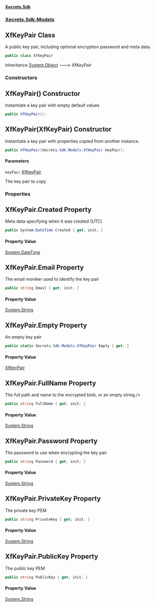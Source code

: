 #### [Xecrets.Sdk](index.md 'index')
### [Xecrets.Sdk.Models](Xecrets.Sdk.Models.md 'Xecrets.Sdk.Models')

## XfKeyPair Class

A public key pair, including optional encryption password and meta data.

```csharp
public class XfKeyPair
```

Inheritance [System.Object](https://learn.microsoft.com/en-us/dotnet/api/system.object 'System.Object') &#129106; XfKeyPair
### Constructors

<a name='Xecrets.Sdk.Models.XfKeyPair.XfKeyPair()'></a>

## XfKeyPair() Constructor

Instantiate a key pair with empty default values

```csharp
public XfKeyPair();
```

<a name='Xecrets.Sdk.Models.XfKeyPair.XfKeyPair(Xecrets.Sdk.Models.XfKeyPair)'></a>

## XfKeyPair(XfKeyPair) Constructor

Instantiate a key pair with properties copied from another instance.

```csharp
public XfKeyPair(Xecrets.Sdk.Models.XfKeyPair keyPair);
```
#### Parameters

<a name='Xecrets.Sdk.Models.XfKeyPair.XfKeyPair(Xecrets.Sdk.Models.XfKeyPair).keyPair'></a>

`keyPair` [XfKeyPair](Xecrets.Sdk.Models.XfKeyPair.md 'Xecrets.Sdk.Models.XfKeyPair')

The key pair to copy
### Properties

<a name='Xecrets.Sdk.Models.XfKeyPair.Created'></a>

## XfKeyPair.Created Property

Meta data specifying when it was created (UTC)

```csharp
public System.DateTime Created { get; init; }
```

#### Property Value
[System.DateTime](https://learn.microsoft.com/en-us/dotnet/api/system.datetime 'System.DateTime')

<a name='Xecrets.Sdk.Models.XfKeyPair.Email'></a>

## XfKeyPair.Email Property

The email moniker used to identify the key pair

```csharp
public string Email { get; init; }
```

#### Property Value
[System.String](https://learn.microsoft.com/en-us/dotnet/api/system.string 'System.String')

<a name='Xecrets.Sdk.Models.XfKeyPair.Empty'></a>

## XfKeyPair.Empty Property

An empty key pair

```csharp
public static Xecrets.Sdk.Models.XfKeyPair Empty { get; }
```

#### Property Value
[XfKeyPair](Xecrets.Sdk.Models.XfKeyPair.md 'Xecrets.Sdk.Models.XfKeyPair')

<a name='Xecrets.Sdk.Models.XfKeyPair.FullName'></a>

## XfKeyPair.FullName Property

The full path and name to the encrypted blob, or an empty string./>

```csharp
public string FullName { get; init; }
```

#### Property Value
[System.String](https://learn.microsoft.com/en-us/dotnet/api/system.string 'System.String')

<a name='Xecrets.Sdk.Models.XfKeyPair.Password'></a>

## XfKeyPair.Password Property

The password to use when encrypting the key pair

```csharp
public string Password { get; init; }
```

#### Property Value
[System.String](https://learn.microsoft.com/en-us/dotnet/api/system.string 'System.String')

<a name='Xecrets.Sdk.Models.XfKeyPair.PrivateKey'></a>

## XfKeyPair.PrivateKey Property

The private key PEM

```csharp
public string PrivateKey { get; init; }
```

#### Property Value
[System.String](https://learn.microsoft.com/en-us/dotnet/api/system.string 'System.String')

<a name='Xecrets.Sdk.Models.XfKeyPair.PublicKey'></a>

## XfKeyPair.PublicKey Property

The public key PEM

```csharp
public string PublicKey { get; init; }
```

#### Property Value
[System.String](https://learn.microsoft.com/en-us/dotnet/api/system.string 'System.String')